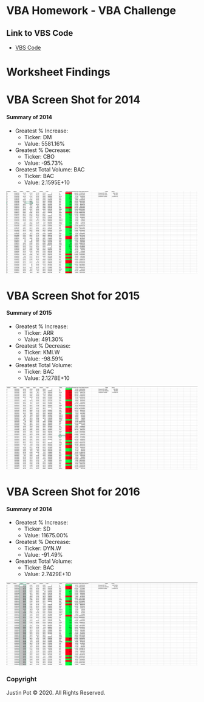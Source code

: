 # VBA Homework - VBA Challenge

## Link to VBS Code
* [VBS Code](https://github.com/jussstinpot/UCI-Homework-Justin-Pot/blob/master/02-vba-challenge/Yearly_stock.vbs)
#
# Worksheet Findings

# VBA Screen Shot for 2014
#### Summary of 2014
* Greatest % Increase:
    * Ticker: DM
    * Value: 5581.16%
* Greatest % Decrease:
    * Ticker: CBO
    * Value: -95.73%
* Greatest Total Volume: BAC 
    * Ticker: BAC
    * Value: 2.1595E+10

![2014 VBA](images/2014.png)
#
# VBA Screen Shot for 2015
#### Summary of 2015
* Greatest % Increase:
    * Ticker: ARR
    * Value: 491.30%
* Greatest % Decrease:
    * Ticker: KMI.W
    * Value: -98.59%
* Greatest Total Volume:
    * Ticker: BAC
    * Value: 2.1278E+10

![2015 VBA](images/2015.png)
#
# VBA Screen Shot for 2016
#### Summary of 2014
* Greatest % Increase:
    * Ticker: SD
    * Value: 11675.00%
* Greatest % Decrease:
    * Ticker: DYN.W
    * Value: -91.49%
* Greatest Total Volume: 
    * Ticker: BAC
    * Value: 2.7429E+10

![2016 VBA](images/2016.png)


### Copyright
Justin Pot © 2020. All Rights Reserved.

